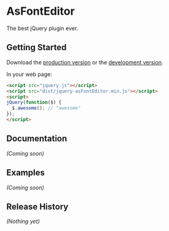 # AsFontEditor

The best jQuery plugin ever.

## Getting Started
Download the [production version][min] or the [development version][max].

[min]: https://raw.github.com/amazingSurge/jquery-asFontEditor/master/dist/jquery-asFontEditor.min.js
[max]: https://raw.github.com/amazingSurge/jquery-asFontEditor/master/dist/jquery-asFontEditor.js

In your web page:

```html
<script src="jquery.js"></script>
<script src="dist/jquery-asFontEditor.min.js"></script>
<script>
jQuery(function($) {
  $.awesome(); // "awesome"
});
</script>
```

## Documentation
_(Coming soon)_

## Examples
_(Coming soon)_

## Release History
_(Nothing yet)_
